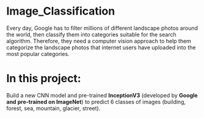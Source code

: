 # Image_Classification
Every day, Google has to filter millions of different landscape photos around the world, then classify them into categories suitable for the search algorithm. Therefore, they need a computer vision approach to help them categorize the landscape photos that internet users have uploaded into the most popular categories.
# In this project:
Build a new CNN model and pre-trained <b>InceptionV3</b> (developed by <b>Google and pre-trained on ImageNet</b>) to predict 6 classes of images (building, forest, sea, mountain, glacier, street).

